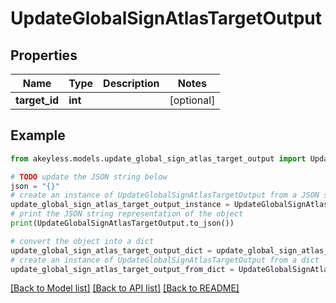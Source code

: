 # UpdateGlobalSignAtlasTargetOutput


## Properties

Name | Type | Description | Notes
------------ | ------------- | ------------- | -------------
**target_id** | **int** |  | [optional] 

## Example

```python
from akeyless.models.update_global_sign_atlas_target_output import UpdateGlobalSignAtlasTargetOutput

# TODO update the JSON string below
json = "{}"
# create an instance of UpdateGlobalSignAtlasTargetOutput from a JSON string
update_global_sign_atlas_target_output_instance = UpdateGlobalSignAtlasTargetOutput.from_json(json)
# print the JSON string representation of the object
print(UpdateGlobalSignAtlasTargetOutput.to_json())

# convert the object into a dict
update_global_sign_atlas_target_output_dict = update_global_sign_atlas_target_output_instance.to_dict()
# create an instance of UpdateGlobalSignAtlasTargetOutput from a dict
update_global_sign_atlas_target_output_from_dict = UpdateGlobalSignAtlasTargetOutput.from_dict(update_global_sign_atlas_target_output_dict)
```
[[Back to Model list]](../README.md#documentation-for-models) [[Back to API list]](../README.md#documentation-for-api-endpoints) [[Back to README]](../README.md)


